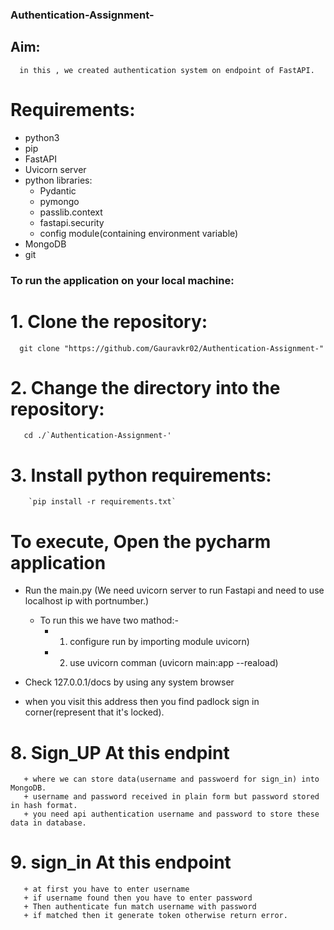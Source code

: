 ### Authentication-Assignment-
   
  
## Aim: 
      in this , we created authentication system on endpoint of FastAPI.
      
# Requirements:

-   python3
-   pip
-   FastAPI
-   Uvicorn server
-   python libraries:
    +   Pydantic
    +   pymongo
    +   passlib.context
    +   fastapi.security
    +   config module(containing environment variable) 
-   MongoDB
-   git
   
### To run the application on your local machine:
  
  # 1. Clone the repository:
      git clone "https://github.com/Gauravkr02/Authentication-Assignment-"
    
  # 2. Change the directory into the repository:
       cd ./`Authentication-Assignment-'
       
  # 3. Install python requirements:
        `pip install -r requirements.txt`
        
# To execute, Open the  pycharm application
     
+  Run the main.py 
          (We need uvicorn server to run Fastapi and  need to use localhost ip with portnumber.)
         
   + To run this we have two mathod:-
        + 1. configure run by importing module uvicorn)
        + 2. use uvicorn comman (uvicorn main:app --reaload)
       
+  Check 127.0.0.1/docs by using any system browser
  
+  when you visit this address then you find padlock sign in corner(represent that it's locked).
   
# 8. Sign_UP  At this endpint
       + where we can store data(username and passwoerd for sign_in) into MongoDB.
       + username and password received in plain form but password stored in hash format.
       + you need api authentication username and password to store these data in database.
    
        
# 9. sign_in At this endpoint
       + at first you have to enter username 
       + if username found then you have to enter password
       + Then authenticate fun match username with password
       + if matched then it generate token otherwise return error.

